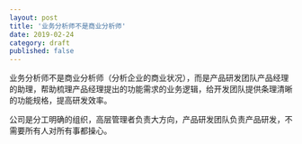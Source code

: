 ```yaml
---
layout: post
title: '业务分析师不是商业分析师'
date: 2019-02-24
category: draft
published: false
---
```


业务分析师不是商业分析师（分析企业的商业状况），而是产品研发团队产品经理的助理，帮助梳理产品经理提出的功能需求的业务逻辑，给开发团队提供条理清晰的功能规格，提高研发效率。

公司是分工明确的组织，高层管理者负责大方向，产品研发团队负责产品研发，不需要所有人对所有事都操心。
